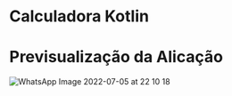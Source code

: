 # Calculadora Kotlin



# Previsualização da Alicação

![WhatsApp Image 2022-07-05 at 22 10 18](https://user-images.githubusercontent.com/51803873/177447445-8f49a847-6c51-49a6-87d4-658864da36dc.jpeg)
